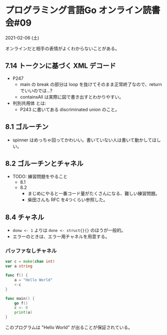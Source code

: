 # プログラミング言語Go オンライン読書会#09
2021-02-06 (土)

オンラインだと相手の表情がよくわからないことがある。

## 7.14 トークンに基づく XML デコード
- P247
  - main の break の部分は loop を抜けてそのまま正常終了なので、return でいいのでは...?
  - containsAll は実際に図で書き出すとわかりやすい。
- 判別共用体 とは:
  - P243 に書いてある discriminated union のこと。
  
## 8.1 ゴルーチン
- spinner はめっちゃ回ってかわいい。書いていない人は書いて動かしてほしい。
  
## 8.2 ゴルーチンとチャネル
- TODO: 練習問題をやること
  - 8.1
  - 8.2
    - まじめにやると一番コード量がたくさんになる、難しい練習問題。
    - 柴田さんも RFC を4つくらい参照した。
 
## 8.4 チャネル
- `donw <- 1` よりは `done <- struct{}{}` のほうが一般的。
- エラーのときは、エラー用チャネルを用意する。

### バッファなしチャネル
```go
var c = make(chan int)
var a string

func f() {
    a = "Hello World"
    <-c
}

func main() {
    go f()
    c <- 0
    print(a)
}
```

このプログラムは "Hello World" が出ることが保証されている。




  




